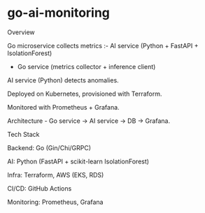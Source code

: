 # go-ai-monitoring

Overview

Go microservice collects metrics :-
AI service (Python + FastAPI + IsolationForest)
+ Go service (metrics collector + inference client)

AI service (Python) detects anomalies.

Deployed on Kubernetes, provisioned with Terraform.

Monitored with Prometheus + Grafana.

Architecture - Go service → AI service → DB → Grafana.

Tech Stack

Backend: Go (Gin/Chi/GRPC)

AI: Python (FastAPI + scikit-learn IsolationForest)

Infra: Terraform, AWS (EKS, RDS)

CI/CD: GitHub Actions

Monitoring: Prometheus, Grafana
